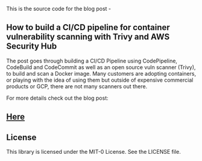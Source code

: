 
This is the source code for the blog post - 
## How to build a CI/CD pipeline for container vulnerability scanning with Trivy and AWS Security Hub

The post goes through building a CI/CD Pipeline using CodePipeline, CodeBuild and CodeCommit as well as an open source vuln scanner (Trivy), to build and scan a Docker image. Many customers are adopting containers, or playing with the idea of using them but outside of expensive commercial products or GCP, there are not many scanners out there.

For more details check out the blog post:
## [Here](https://aws.amazon.com/blogs/security/how-to-build-ci-cd-pipeline-container-vulnerability-scanning-trivy-and-aws-security-hub/)

## License

This library is licensed under the MIT-0 License. See the LICENSE file.

